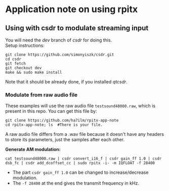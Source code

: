 # Application note on using rpitx

## Using with csdr to modulate streaming input

You will need the *dev* branch of *csdr* for doing this.<br />
Setup instructions:

   	git clone https://github.com/simonyiszk/csdr.git
   	cd csdr
   	git fetch
   	git checkout dev
   	make && sudo make install 

Note that it should be already done, if you installed *qtcsdr*.

### Modulate from raw audio file

These examples will use the raw audio file `testsound48000.raw`, which is present in this repo. You can get this file by:

    git clone https://github.com/ha7ilm/rpitx-app-note
    cd rpitx-app-note; ls  #There is your file.

A raw audio file differs from a .wav file because it doesn't have any headers to store its parameters, just the samples after each other.

**Generate AM modulation:**

    cat testsound48000.raw | csdr convert_i16_f | csdr gain_ff 1.0 | csdr dsb_fc | csdr add_dcoffset_cc | sudo rpitx -i- -m IQFLOAT -f 28400

* The part `csdr gain_ff 1.0` can be changed to increase/decrease modulation.
* The `-f 28400` at the end gives the transmit frequency in kHz.




    
